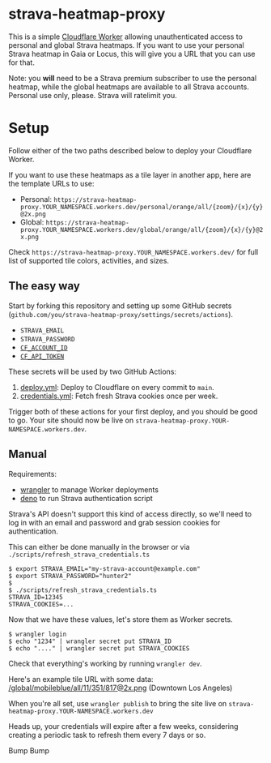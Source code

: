 # strava-heatmap-proxy

This is a simple [Cloudflare Worker](https://workers.dev) allowing
unauthenticated access to personal and global Strava heatmaps. If you want to
use your personal Strava heatmap in Gaia or Locus, this will give you a URL
that you can use for that.

Note: you **will** need to be a Strava premium subscriber to use the personal
heatmap, while the global heatmaps are available to all Strava accounts. Personal
use only, please. Strava will ratelimit you.

# Setup

Follow either of the two paths described below to deploy your Cloudflare
Worker.

If you want to use these heatmaps as a tile layer in another app, here are the
template URLs to use:

- Personal: `https://strava-heatmap-proxy.YOUR_NAMESPACE.workers.dev/personal/orange/all/{zoom}/{x}/{y}@2x.png`
- Global: `https://strava-heatmap-proxy.YOUR_NAMESPACE.workers.dev/global/orange/all/{zoom}/{x}/{y}@2x.png`

Check `https://strava-heatmap-proxy.YOUR_NAMESPACE.workers.dev/` for full list
of supported tile colors, activities, and sizes.

## The easy way

Start by forking this repository and setting up some GitHub secrets
(`github.com/you/strava-heatmap-proxy/settings/secrets/actions`).

- `STRAVA_EMAIL`
- `STRAVA_PASSWORD`
- [`CF_ACCOUNT_ID`](https://developers.cloudflare.com/fundamentals/get-started/basic-tasks/find-account-and-zone-ids/)
- [`CF_API_TOKEN`](https://developers.cloudflare.com/fundamentals/api/get-started/create-token/)

These secrets will be used by two GitHub Actions:

1. [deploy.yml](.github/workflows/deploy.yml): Deploy to Cloudflare on every
   commit to `main`.
2. [credentials.yml](.github/workflows/credentials.yml): Fetch fresh Strava
   cookies once per week.

Trigger both of these actions for your first deploy, and you should be good to
go. Your site should now be live on
`strava-heatmap-proxy.YOUR-NAMESPACE.workers.dev`.

## Manual

Requirements:

  - [wrangler](https://github.com/cloudflare/wrangler) to manage Worker deployments
  - [deno](https://deno.land) to run Strava authentication script

Strava's API doesn't support this kind of access directly, so we'll need to
log in with an email and password and grab session cookies for
authentication.

This can either be done manually in the browser or via
`./scripts/refresh_strava_credentials.ts`

``` console
$ export STRAVA_EMAIL="my-strava-account@example.com"
$ export STRAVA_PASSWORD="hunter2"
$
$ ./scripts/refresh_strava_credentials.ts
STRAVA_ID=12345
STRAVA_COOKIES=...
```

Now that we have these values, let's store them as Worker secrets.

``` console
$ wrangler login
$ echo "1234" | wrangler secret put STRAVA_ID
$ echo "...." | wrangler secret put STRAVA_COOKIES
```

Check that everything's working by running `wrangler dev`.

Here's an example tile URL with some data:
[/global/mobileblue/all/11/351/817@2x.png](http://127.0.0.1:8787/global/mobileblue/all/11/351/817@2x.png)
(Downtown Los Angeles)

When you're all set, use `wrangler publish` to bring the site live on
`strava-heatmap-proxy.YOUR-NAMESPACE.workers.dev`

Heads up, your credentials will expire after a few weeks, considering creating
a periodic task to refresh them every 7 days or so.

Bump
Bump